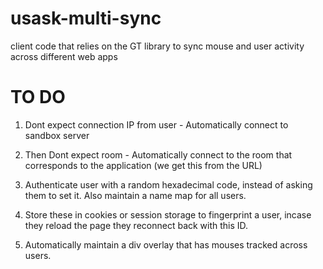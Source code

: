 # usask-multi-sync
client code that relies on the GT library to sync mouse and user activity across different web apps

# TO DO 

1) Dont expect connection IP from user - Automatically connect to sandbox server

2) Then Dont expect room - Automatically connect to the room that corresponds to the application (we get this from the URL)

3) Authenticate user with a random hexadecimal code, instead of asking them to set it. Also maintain a name map for all users. 

4) Store these in cookies or session storage to fingerprint a user, incase they reload the page they reconnect back with this ID.

5) Automatically maintain a div overlay that has mouses tracked across users. 


